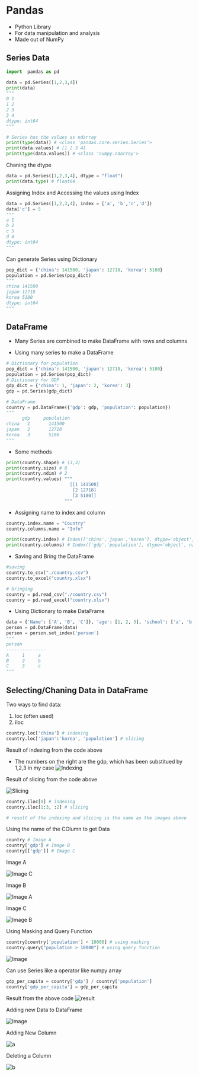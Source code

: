 # Pandas

* Python Library
* For data manipulation and analysis
* Made out of NumPy

## Series Data

```python
import  pandas as pd

data = pd.Series([1,2,3,4])
print(data)
"""
0 1
1 2
2 3
3 4
dtype: int64
"""

# Series has the values as ndarray
print(type(data)) # <class 'pandas.core.series.Series'>
print(data.values) # [1 2 3 4]
print(type(data.values)) # <class 'numpy.ndarray'>
```
Chaning the dtype
```python
data = pd.Series([1,2,3,4], dtype = "float")
print(data.type) # float64
```
Assigning Index and Accessing the values using Index
```python
data = pd.Series([1,2,3,4], index = ['a', 'b','c','d'])
data['c'] = 5
"""
a 1
b 2
c 5
d 4
dtype: int64
"""
```
Can generate Series using Dictionary
```python
pop_dict = {'china': 141500, 'japan': 12718, 'korea': 5180}
population = pd.Series(pop_dict)
"""
china 141500
japan 12718
korea 5180
dtype: int64
"""
```
## DataFrame
* Many Series are combined to make DataFrame with rows and columns

* Using many series to make a DataFrame
```python
# Dictionary for population
pop_dict = {'china': 141500, 'japan': 12718, 'korea': 5180}
population = pd.Series(pop_dict)
# Dictionary for GDP
gdp_dict = {'china': 1, 'japan': 2, 'korea': 3}
gdp = pd.Series(gdp_dict)

# DataFrame
country = pd.DataFrame({'gdp': gdp, 'population': population})
"""
      gdp     population
china   1       141500
japan   2       12718
korea   3       5180
"""
```
* Some methods
```python
print(country.shape) # (3,3)
print(country.size) # 8
print(country.ndim) # 2
print(country.values) """
                        [[1 141500]
                         [2 12718]
                         [3 5180]]
                      """
```
* Assigning name to index and column
```python
country.index.name = "Country"
country.columns.name = "Info"

print(country.index) # Index(['china','japan','korea'], dtype='object', name='Country')
print(country.columns) # Index(['gdp','population'], dtype='object', name='Info')
```
* Saving and Bring the DataFrame
```python
#saving
country.to_csv("./country.csv")
country.to_excel("country.xlsx")

# bringing
country = pd.read_csv("./country.csv")
country = pd.read_excel("country.xlsx")
```

* Using Dictionary to make DataFrame
```python
data = {'Name': ['A', 'B', 'C']}, 'age': [1, 2, 3], 'school': ['a', 'b', 'c']
person = pd.DataFrame(data)
person = person.set_index('person')
"""
person
---------------
A     1     a
B     2     b
C     3     c
"""
```
## Selecting/Chaning Data in DataFrame
Two ways to find data:
1. loc (often used)
2. iloc
```python
country.loc['china'] # indexing
country.loc['japan':'korea', 'population'] # slicing

```
Result of indexing from the code above

* The numbers on the right are the gdp, which has been substitued by 1,2,3 in my case
![Indexing](https://user-images.githubusercontent.com/93812258/185689316-ba95131c-f031-4cee-b289-214a3625ac2d.png)

Result of slicing from the code above

![Slicing](https://user-images.githubusercontent.com/93812258/185689516-8e679f25-c953-4743-93b3-8b501acc7985.png)
```python
country.iloc[0] # indexing
country.iloc[1:3, :2] # slicing

# result of the indexing and slicing is the same as the images above
```
Using the name of the COlumn to get Data
```python
country # Image A
country['gdp'] # Image B
country[['gdp']] # Image C
```
Image A

![Image C](https://user-images.githubusercontent.com/93812258/185690605-274a581f-e3c1-442b-9e81-907267bf2812.png)

Image B

![Image A](https://user-images.githubusercontent.com/93812258/185690418-b7d87fd2-ef2c-4288-85e9-fb3c57a0f9ea.png)

Image C

![Image B](https://user-images.githubusercontent.com/93812258/185690447-46ceaf0e-0cd2-4cfc-afff-d7fdafb341f7.png)

Using Masking and Query Function
```python
country[country['population'] < 10000] # using masking
country.query("population > 10000") # using query function
```
![Image](https://user-images.githubusercontent.com/93812258/185691069-a14ffd3b-f322-48dc-ac8e-8aecf9982398.png)

Can use Series like a operator like numpy array
```python
gdp_per_capita = country['gdp'] / country['population']
country['gdp_per_capita'] = gdp_per_capita
```
Result from the above code
![result](https://user-images.githubusercontent.com/93812258/185693821-8c02d185-4e42-49fc-abda-73249e9fcf50.png)

Adding new Data to DataFrame

![Image](https://user-images.githubusercontent.com/93812258/185694864-264cd45d-f336-46c5-bcba-84d90de40fef.png)

Adding New Column

![a](https://user-images.githubusercontent.com/93812258/185695165-7627ca33-1d8b-4fb9-a0ba-5452b2d536ae.png)

Deleting a Column

![b](https://user-images.githubusercontent.com/93812258/185695414-0c3e258b-8e63-4ee6-be5a-bdaace5a8d9c.png)
